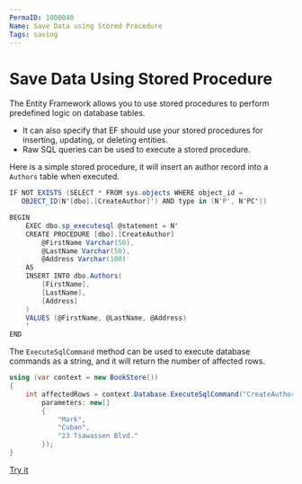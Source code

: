 ```yaml
---
PermaID: 1000040
Name: Save Data using Stored Procedure
Tags: saving
---
```


# Save Data Using Stored Procedure

The Entity Framework allows you to use stored procedures to perform predefined logic on database tables. 

 - It can also specify that EF should use your stored procedures for inserting, updating, or deleting entities.
 - Raw SQL queries can be used to execute a stored procedure.

Here is a simple stored procedure, it will insert an author record into a `Authors` table when executed.

```csharp
IF NOT EXISTS (SELECT * FROM sys.objects WHERE object_id = 
   OBJECT_ID(N'[dbo].[CreateAuthor]') AND type in (N'P', N'PC'))

BEGIN
    EXEC dbo.sp_executesql @statement = N'
    CREATE PROCEDURE [dbo].[CreateAuthor]
        @FirstName Varchar(50),
        @LastName Varchar(50),
        @Address Varchar(100)
    AS
    INSERT INTO dbo.Authors(
        [FirstName],
        [LastName],
        [Address]
    )
    VALUES (@FirstName, @LastName, @Address)
    '
END
```

The `ExecuteSqlCommand` method can be used to execute database commands as a string, and it will return the number of affected rows.

```csharp
using (var context = new BookStore())
{			
    int affectedRows = context.Database.ExecuteSqlCommand("CreateAuthor @p0, @p1, @p2",
        parameters: new[] 
        {
            "Mark",
            "Cuban",
            "23 Tsawassen Blvd."
        });
}
```

[Try it](https://dotnetfiddle.net/3fp0mi)